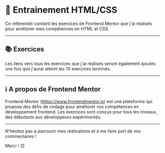 # 🚀 Entrainement HTML/CSS

Ce référentiel contient les exercices de Frontend Mentor que j'ai réalisés pour améliorer mes compétences en HTML et CSS.

---

## 📚 Exercices

Les liens vers tous les exercices que j'ai réalisés seront également ajoutés une fois que j'aurai atteint les 10 exercices terminés.

---

## ℹ️ A propos de Frontend Mentor

Frontend Mentor (https://www.frontendmentor.io) est une plateforme qui propose des défis de codage pour améliorer vos compétences en développement frontend. Les exercices sont conçus pour tous les niveaux, des débutants aux développeurs expérimentés.

---

N'hésitez pas à parcourir mes réalisations et à me faire part de vos commentaires !

Merci ! 😊
